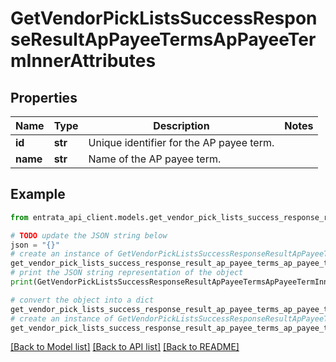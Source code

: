 # GetVendorPickListsSuccessResponseResultApPayeeTermsApPayeeTermInnerAttributes


## Properties

Name | Type | Description | Notes
------------ | ------------- | ------------- | -------------
**id** | **str** | Unique identifier for the AP payee term. | 
**name** | **str** | Name of the AP payee term. | 

## Example

```python
from entrata_api_client.models.get_vendor_pick_lists_success_response_result_ap_payee_terms_ap_payee_term_inner_attributes import GetVendorPickListsSuccessResponseResultApPayeeTermsApPayeeTermInnerAttributes

# TODO update the JSON string below
json = "{}"
# create an instance of GetVendorPickListsSuccessResponseResultApPayeeTermsApPayeeTermInnerAttributes from a JSON string
get_vendor_pick_lists_success_response_result_ap_payee_terms_ap_payee_term_inner_attributes_instance = GetVendorPickListsSuccessResponseResultApPayeeTermsApPayeeTermInnerAttributes.from_json(json)
# print the JSON string representation of the object
print(GetVendorPickListsSuccessResponseResultApPayeeTermsApPayeeTermInnerAttributes.to_json())

# convert the object into a dict
get_vendor_pick_lists_success_response_result_ap_payee_terms_ap_payee_term_inner_attributes_dict = get_vendor_pick_lists_success_response_result_ap_payee_terms_ap_payee_term_inner_attributes_instance.to_dict()
# create an instance of GetVendorPickListsSuccessResponseResultApPayeeTermsApPayeeTermInnerAttributes from a dict
get_vendor_pick_lists_success_response_result_ap_payee_terms_ap_payee_term_inner_attributes_from_dict = GetVendorPickListsSuccessResponseResultApPayeeTermsApPayeeTermInnerAttributes.from_dict(get_vendor_pick_lists_success_response_result_ap_payee_terms_ap_payee_term_inner_attributes_dict)
```
[[Back to Model list]](../README.md#documentation-for-models) [[Back to API list]](../README.md#documentation-for-api-endpoints) [[Back to README]](../README.md)


